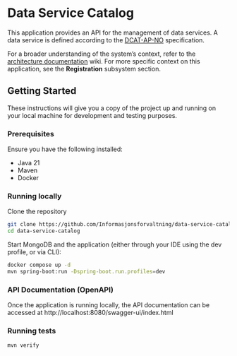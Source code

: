 # Data Service Catalog

This application provides an API for the management of data services. A data service is defined according to
the [DCAT-AP-NO](https://data.norge.no/specification/dcat-ap-no) specification.

For a broader understanding of the system’s context, refer to
the [architecture documentation](https://github.com/Informasjonsforvaltning/architecture-documentation) wiki. For more
specific context on this application, see the **Registration** subsystem section.

## Getting Started

These instructions will give you a copy of the project up and running on your local machine for development and testing
purposes.

### Prerequisites

Ensure you have the following installed:

- Java 21
- Maven
- Docker

### Running locally

Clone the repository

```sh
git clone https://github.com/Informasjonsforvaltning/data-service-catalog.git
cd data-service-catalog
```

Start MongoDB and the application (either through your IDE using the dev profile, or via CLI):

```sh
docker compose up -d
mvn spring-boot:run -Dspring-boot.run.profiles=dev
```

### API Documentation (OpenAPI)

Once the application is running locally, the API documentation can be accessed
at http://localhost:8080/swagger-ui/index.html

### Running tests

```sh
mvn verify
```
